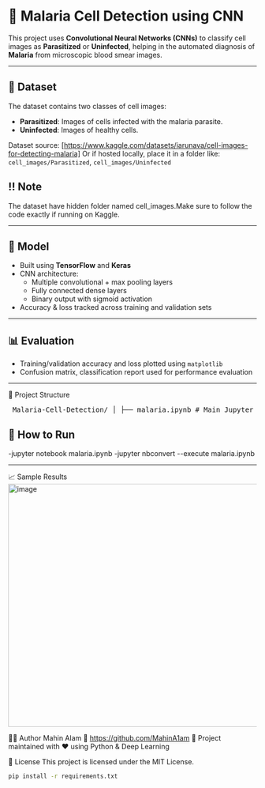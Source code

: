 # 🦠 Malaria Cell Detection using CNN

This project uses **Convolutional Neural Networks (CNNs)** to classify cell images as **Parasitized** or **Uninfected**, helping in the automated diagnosis of **Malaria** from microscopic blood smear images.

---

## 📂 Dataset

The dataset contains two classes of cell images:

- **Parasitized**: Images of cells infected with the malaria parasite.
- **Uninfected**: Images of healthy cells.

Dataset source: [https://www.kaggle.com/datasets/iarunava/cell-images-for-detecting-malaria] 
Or if hosted locally, place it in a folder like: `cell_images/Parasitized`, `cell_images/Uninfected`

## ‼️ Note

The dataset have hidden folder named cell_images.Make sure to follow the code exactly if running on Kaggle.

---

## 🧠 Model

- Built using **TensorFlow** and **Keras**
- CNN architecture:
  - Multiple convolutional + max pooling layers
  - Fully connected dense layers
  - Binary output with sigmoid activation
- Accuracy & loss tracked across training and validation sets

---

## 📊 Evaluation

- Training/validation accuracy and loss plotted using `matplotlib`
- Confusion matrix, classification report used for performance evaluation

---

📁 Project Structure
<pre> Malaria-Cell-Detection/ │ ├── malaria.ipynb # Main Jupyter Notebook ├── requirements.txt # Dependencies for the project ├── LICENSE # Open-source license (MIT) ├── README.md # This file │ └── cell_images/ # Dataset folder (NIH Malaria dataset) ├── Parasitized/ └── Uninfected/ </pre>

## 🚀 How to Run

-jupyter notebook malaria.ipynb
-jupyter nbconvert --execute malaria.ipynb


---

📈 Sample Results
<img width="1209" height="492" alt="image" src="https://github.com/user-attachments/assets/40ccbd93-c9d8-4711-a40f-c8f5e1d840d4" />

🧑‍💻 Author
Mahin Alam
📧 https://github.com/MahinA1am
🔗 Project maintained with ❤️ using Python & Deep Learning

📜 License
This project is licensed under the MIT License.


```bash
pip install -r requirements.txt
